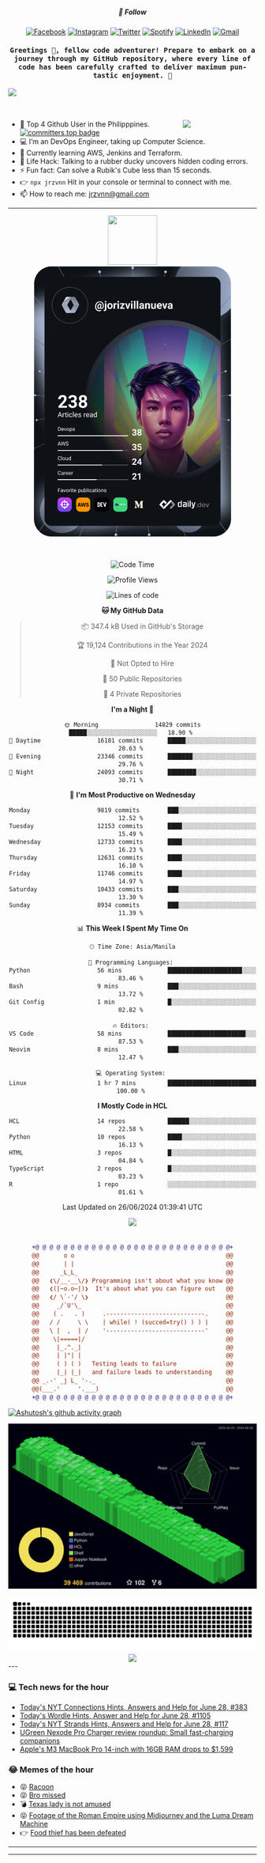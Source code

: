 <h5 align="center">💬 Follow</h5>
<div align="center">

[![Facebook](https://img.shields.io/badge/Facebook-%231877F2.svg?style=for-the-badge&logo=Facebook&logoColor=white)](https://www.facebook.com/Horisyo/)
[![Instagram](https://img.shields.io/badge/Instagram-%23E4405F.svg?style=for-the-badge&logo=Instagram&logoColor=white)](https://www.instagram.com/jrzvnn_/)
[![Twitter](https://img.shields.io/badge/Twitter-%231DA1F2.svg?style=for-the-badge&logo=Twitter&logoColor=white)](https://twitter.com/jrz_studies)
[![Spotify](https://img.shields.io/badge/Spotify-%231ED760.svg?style=for-the-badge&logo=Spotify&logoColor=white)](https://open.spotify.com/user/217td4qrc6mzqjodfalmzjpdi?si=b93099b9078c4ccb)
[![LinkedIn](https://img.shields.io/badge/LinkedIn-%230077B5.svg?style=for-the-badge&logo=LinkedIn&logoColor=white)](https://www.linkedin.com/in/jrz-vnn/)
[![Gmail](https://img.shields.io/badge/Gmail-D14836?style=for-the-badge&logo=gmail&logoColor=white)](mailto:jrzvnn@gmail.com)

</div>
<h4 align="center"><samp>Greetings 👋, fellow code adventurer! Prepare to embark on a journey through my GitHub repository, where every line of code has been carefully crafted to deliver maximum pun-tastic enjoyment. 🚀 </samp></h4>

<!--horizontal divider(gradiant)-->
<img src="https://user-images.githubusercontent.com/73097560/115834477-dbab4500-a447-11eb-908a-139a6edaec5c.gif">

&nbsp; 

<img align='right' src='https://github.com/Rishit-dagli/Rishit-dagli/blob/master/images/octocat-anime.gif' width='150"'>

- 🚀 Top 4 Github User in the Philipppines. [![committers.top badge](https://user-badge.committers.top/philippines/jrzvnn.svg)](https://user-badge.committers.top/philippines/USERNAME)
- 💻 I’m an DevOps Engineer, taking up Computer Science.
- 🤖 Currently learning AWS, Jenkins and Terraform.
- 🎯 Life Hack: Talking to a rubber ducky uncovers hidden coding errors.
- ⚡ Fun fact: Can solve a Rubik's Cube less than 15 seconds.
- 👉 `npx jrzvnn` Hit in your console or terminal to connect with me.
- 📫 How to reach me: jrzvnn@gmail.com

---

<!--🖼️OCTOCAT-->
<p align="center">

<img src="https://media.giphy.com/media/IP7sarl7C5lSFCw9rG/giphy.gif"  width="100px" height="100px">
<br />
<a href="https://app.daily.dev/jorizvillanueva"><img src="https://github.com/jrzvnn/jrzvnn/blob/main/devcard.svg" width="400" alt="Joriz Dev Card"/></a>
</p>

<br />
<div align="center">

<!--START_SECTION:waka-->
![Code Time](http://img.shields.io/badge/Code%20Time-259%20hrs%2059%20mins-blue)

![Profile Views](http://img.shields.io/badge/Profile%20Views-53-blue)

![Lines of code](https://img.shields.io/badge/From%20Hello%20World%20I%27ve%20Written-1.6%20million%20lines%20of%20code-blue)

**🐱 My GitHub Data** 

> 📦 347.4 kB Used in GitHub's Storage 
 > 
> 🏆 19,124 Contributions in the Year 2024
 > 
> 🚫 Not Opted to Hire
 > 
> 📜 50 Public Repositories 
 > 
> 🔑 4 Private Repositories 
 > 
**I'm a Night 🦉** 

```text
🌞 Morning                14829 commits       █████░░░░░░░░░░░░░░░░░░░░   18.90 % 
🌆 Daytime                16181 commits       █████░░░░░░░░░░░░░░░░░░░░   20.63 % 
🌃 Evening                23346 commits       ███████░░░░░░░░░░░░░░░░░░   29.76 % 
🌙 Night                  24093 commits       ████████░░░░░░░░░░░░░░░░░   30.71 % 
```
📅 **I'm Most Productive on Wednesday** 

```text
Monday                   9819 commits        ███░░░░░░░░░░░░░░░░░░░░░░   12.52 % 
Tuesday                  12153 commits       ████░░░░░░░░░░░░░░░░░░░░░   15.49 % 
Wednesday                12733 commits       ████░░░░░░░░░░░░░░░░░░░░░   16.23 % 
Thursday                 12631 commits       ████░░░░░░░░░░░░░░░░░░░░░   16.10 % 
Friday                   11746 commits       ████░░░░░░░░░░░░░░░░░░░░░   14.97 % 
Saturday                 10433 commits       ███░░░░░░░░░░░░░░░░░░░░░░   13.30 % 
Sunday                   8934 commits        ███░░░░░░░░░░░░░░░░░░░░░░   11.39 % 
```


📊 **This Week I Spent My Time On** 

```text
🕑︎ Time Zone: Asia/Manila

💬 Programming Languages: 
Python                   56 mins             █████████████████████░░░░   83.46 % 
Bash                     9 mins              ███░░░░░░░░░░░░░░░░░░░░░░   13.72 % 
Git Config               1 min               █░░░░░░░░░░░░░░░░░░░░░░░░   02.82 % 

🔥 Editors: 
VS Code                  58 mins             ██████████████████████░░░   87.53 % 
Neovim                   8 mins              ███░░░░░░░░░░░░░░░░░░░░░░   12.47 % 

💻 Operating System: 
Linux                    1 hr 7 mins         █████████████████████████   100.00 % 
```

**I Mostly Code in HCL** 

```text
HCL                      14 repos            ██████░░░░░░░░░░░░░░░░░░░   22.58 % 
Python                   10 repos            ████░░░░░░░░░░░░░░░░░░░░░   16.13 % 
HTML                     3 repos             █░░░░░░░░░░░░░░░░░░░░░░░░   04.84 % 
TypeScript               2 repos             █░░░░░░░░░░░░░░░░░░░░░░░░   03.23 % 
R                        1 repo              ░░░░░░░░░░░░░░░░░░░░░░░░░   01.61 % 
```




 Last Updated on 26/06/2024 01:39:41 UTC
<!--END_SECTION:waka-->

<img src="https://wakatime.com/share/@jrzvnn/70a4618c-7cd9-4016-b7b9-eabe75c837ee.svg">

<br />
<br />

```diff
+@ @ @ @ @ @ @ @ @ @ @ @ @ @ @ @ @ @ @ @ @ @ @ @ @ @ @ @+
@@       o o                                           @@
@@       | |                                           @@
@@      _L_L_                                          @@
@@   ❮\/__-__\/❯ Programming isn't about what you know @@
@@   ❮(|~o.o~|)❯  It's about what you can figure out   @@
@@   ❮/ \`-'/ \❯                                       @@
@@     _/`U'\_                                         @@
@@    ( .   . )     .----------------------------.     @@
@@   / /     \ \    | while( ! (succed=try() ) ) |     @@
@@   \ |  ,  | /    '----------------------------'     @@
@@    \|=====|/                                        @@
@@     |_.^._|                                         @@
@@     | |"| |                                         @@
@@     ( ) ( )   Testing leads to failure              @@
@@     |_| |_|   and failure leads to understanding    @@
@@ _.-' _j L_ '-._                                     @@
@@(___.'     '.___)                                    @@
+@ @ @ @ @ @ @ @ @ @ @ @ @ @ @ @ @ @ @ @ @ @ @ @ @ @ @ @+

```

</div>


[![Ashutosh's github activity graph](https://github-readme-activity-graph.vercel.app/graph?username=jrzvnn&theme=github-compact)](https://github.com/ashutosh00710/github-readme-activity-graph)


![svg](profile-3d-contrib/profile-night-green.svg)

<div align="center">
<img src="https://github.com/jrzvnn/jrzvnn/blob/output/github-snake-dark.svg">
</div>

<div align=center>
<img align=center src=https://metrics.lecoq.io/jrzvnn?template=classic&isocalendar=1&languages=1&achievements=1&base=header%2C%20activity%2C%20community%2C%20repositories%2C%20metadata&base.indepth=false&base.hireable=false&base.skip=false&isocalendar=false&isocalendar.duration=full-year&languages=false&languages.limit=8&languages.threshold=0%25&languages.other=false&languages.colors=github&languages.sections=most-used&languages.indepth=false&languages.analysis.timeout=15&languages.analysis.timeout.repositories=7.5&languages.categories=markup%2C%20programming&languages.recent.categories=markup%2C%20programming&languages.recent.load=300&languages.recent.days=14&achievements=false&achievements.threshold=C&achievements.secrets=true&achievements.display=detailed&achievements.limit=0&config.timezone=Asia%2FManila)
</div>
<div align="left">
---

### 💻 Tech news for the hour

<!-- TECH:START -->
 - [Today&#39;s NYT Connections Hints, Answers and Help for June 28, #383](https://www.cnet.com/tech/gaming/todays-nyt-connections-hints-answers-and-help-for-june-28-383/#ftag=CAD590a51e)
 - [Today&#39;s Wordle Hints, Answer and Help for June 28, #1105](https://www.cnet.com/tech/gaming/todays-wordle-hints-answer-and-help-for-june-28-1105/#ftag=CAD590a51e)
 - [Today&#39;s NYT Strands Hints, Answers and Help for June 28, #117](https://www.cnet.com/tech/gaming/todays-nyt-strands-hints-answers-and-help-for-june-28-117/#ftag=CAD590a51e)
 - [UGreen Nexode Pro Charger review roundup: Small fast-charging companions](https://appleinsider.com/articles/24/06/28/ugreen-nexode-pro-charger-review-roundup-small-fast-charging-companions?utm_medium=rss)
 - [Apple&#39;s M3 MacBook Pro 14-inch with 16GB RAM drops to $1,599](https://appleinsider.com/articles/24/06/28/apples-m3-macbook-pro-14-inch-with-16gb-ram-drops-to-1599?utm_medium=rss)<!-- TECH:END -->

### 😂 Memes of the hour

<!-- MEMES:START -->
 - 😝 [Racoon](http://9gag.com/gag/aNDKMGv)
 - 😝 [Bro missed](http://9gag.com/gag/avyLqm5)
 - 💣 [Texas lady is not amused](http://9gag.com/gag/a2vqpVE)
 - 😝 [Footage of the Roman Empire using Midjourney and the Luma Dream Machine](http://9gag.com/gag/aByr5q2)
 - 👉 [Food thief has been defeated](http://9gag.com/gag/aryRL5K)<!-- MEMES:END -->

---

---
